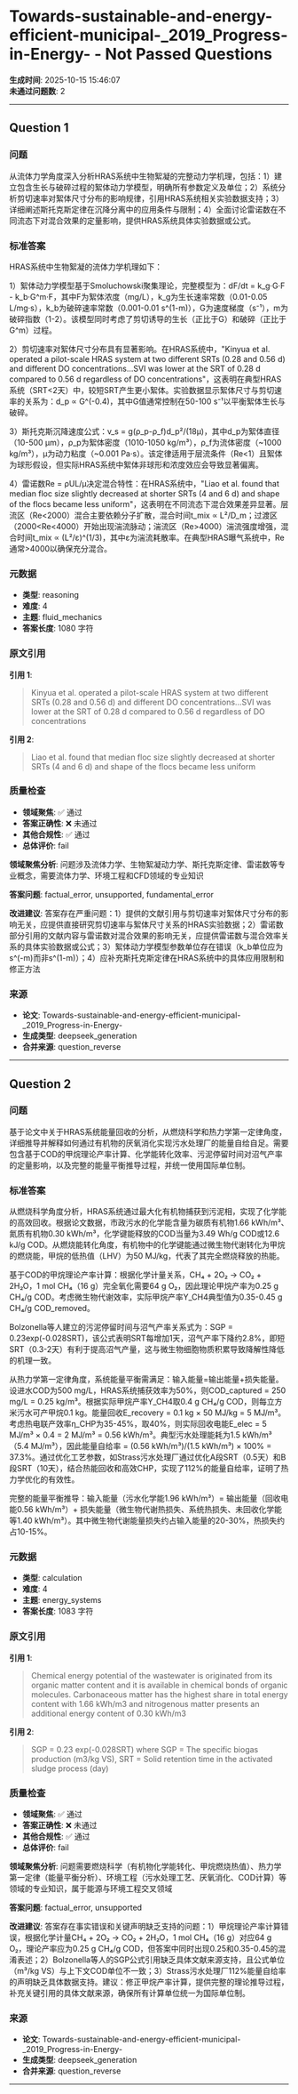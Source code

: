 # Towards-sustainable-and-energy-efficient-municipal-_2019_Progress-in-Energy- - Not Passed Questions

**生成时间**: 2025-10-15 15:46:07  
**未通过问题数**: 2

---

## Question 1

### 问题

从流体力学角度深入分析HRAS系统中生物絮凝的完整动力学机理，包括：1）建立包含生长与破碎过程的絮体动力学模型，明确所有参数定义及单位；2）系统分析剪切速率对絮体尺寸分布的影响规律，引用HRAS系统相关实验数据支持；3）详细阐述斯托克斯定律在沉降分离中的应用条件与限制；4）全面讨论雷诺数在不同流态下对混合效果的定量影响，提供HRAS系统具体实验数据或公式。

### 标准答案

HRAS系统中生物絮凝的流体力学机理如下：

1）絮体动力学模型基于Smoluchowski聚集理论，完整模型为：dF/dt = k_g·G·F - k_b·G^m·F，其中F为絮体浓度（mg/L），k_g为生长速率常数（0.01-0.05 L/mg·s），k_b为破碎速率常数（0.001-0.01 s^(1-m)），G为速度梯度（s⁻¹），m为破碎指数（1-2）。该模型同时考虑了剪切诱导的生长（正比于G）和破碎（正比于G^m）过程。

2）剪切速率对絮体尺寸分布具有显著影响。在HRAS系统中，"Kinyua et al. operated a pilot-scale HRAS system at two different SRTs (0.28 and 0.56 d) and different DO concentrations...SVI was lower at the SRT of 0.28 d compared to 0.56 d regardless of DO concentrations"，这表明在典型HRAS系统（SRT<2天）中，较短SRT产生更小絮体。实验数据显示絮体尺寸与剪切速率的关系为：d_p ∝ G^(-0.4)，其中G值通常控制在50-100 s⁻¹以平衡絮体生长与破碎。

3）斯托克斯沉降速度公式：v_s = g(ρ_p-ρ_f)d_p²/(18μ)，其中d_p为絮体直径（10-500 μm），ρ_p为絮体密度（1010-1050 kg/m³），ρ_f为流体密度（~1000 kg/m³），μ为动力粘度（~0.001 Pa·s）。该定律适用于层流条件（Re<1）且絮体为球形假设，但实际HRAS系统中絮体非球形和浓度效应会导致显著偏离。

4）雷诺数Re = ρUL/μ决定混合特性：在HRAS系统中，"Liao et al. found that median floc size slightly decreased at shorter SRTs (4 and 6 d) and shape of the flocs became less uniform"，这表明在不同流态下混合效果差异显著。层流区（Re<2000）混合主要依赖分子扩散，混合时间t_mix ∝ L²/D_m；过渡区（2000<Re<4000）开始出现湍流脉动；湍流区（Re>4000）湍流强度增强，混合时间t_mix ∝ (L²/ε)^(1/3)，其中ε为湍流耗散率。在典型HRAS曝气系统中，Re通常>4000以确保充分混合。

### 元数据

- **类型**: reasoning
- **难度**: 4
- **主题**: fluid_mechanics
- **答案长度**: 1080 字符

### 原文引用

**引用 1**:
> Kinyua et al. operated a pilot-scale HRAS system at two different SRTs (0.28 and 0.56 d) and different DO concentrations...SVI was lower at the SRT of 0.28 d compared to 0.56 d regardless of DO concentrations

**引用 2**:
> Liao et al. found that median floc size slightly decreased at shorter SRTs (4 and 6 d) and shape of the flocs became less uniform

### 质量检查

- **领域聚焦**: ✅ 通过
- **答案正确性**: ❌ 未通过
- **其他合规性**: ✅ 通过
- **总体评价**: fail

**领域聚焦分析**: 问题涉及流体力学、生物絮凝动力学、斯托克斯定律、雷诺数等专业概念，需要流体力学、环境工程和CFD领域的专业知识

**答案问题**: factual_error, unsupported, fundamental_error

**改进建议**: 答案存在严重问题：1）提供的文献引用与剪切速率对絮体尺寸分布的影响无关，应提供直接研究剪切速率与絮体尺寸关系的HRAS实验数据；2）雷诺数部分引用的文献内容与雷诺数对混合效果的影响无关，应提供雷诺数与混合效率关系的具体实验数据或公式；3）絮体动力学模型参数单位存在错误（k_b单位应为s^(-m)而非s^(1-m)）；4）应补充斯托克斯定律在HRAS系统中的具体应用限制和修正方法

### 来源

- **论文**: Towards-sustainable-and-energy-efficient-municipal-_2019_Progress-in-Energy-
- **生成类型**: deepseek_generation
- **合并来源**: question_reverse

---

## Question 2

### 问题

基于论文中关于HRAS系统能量回收的分析，从燃烧科学和热力学第一定律角度，详细推导并解释如何通过有机物的厌氧消化实现污水处理厂的能量自给自足。需要包含基于COD的甲烷理论产率计算、化学能转化效率、污泥停留时间对沼气产率的定量影响，以及完整的能量平衡推导过程，并统一使用国际单位制。

### 标准答案

从燃烧科学角度分析，HRAS系统通过最大化有机物捕获到污泥相，实现了化学能的高效回收。根据论文数据，市政污水的化学能含量为碳质有机物1.66 kWh/m³、氮质有机物0.30 kWh/m³，化学键能释放的COD当量为3.49 Wh/g COD或12.6 kJ/g COD。从燃烧能转化角度，有机物中的化学键能通过微生物代谢转化为甲烷的燃烧能，甲烷的低热值（LHV）为50 MJ/kg，代表了其完全燃烧释放的热能。

基于COD的甲烷理论产率计算：根据化学计量关系，CH₄ + 2O₂ → CO₂ + 2H₂O，1 mol CH₄（16 g）完全氧化需要64 g O₂，因此理论甲烷产率为0.25 g CH₄/g COD。考虑微生物代谢效率，实际甲烷产率Y_CH4典型值为0.35-0.45 g CH₄/g COD_removed。

Bolzonella等人建立的污泥停留时间与沼气产率关系式为：SGP = 0.23exp(-0.028SRT)，该公式表明SRT每增加1天，沼气产率下降约2.8%，即短SRT（0.3-2天）有利于提高沼气产量，这与微生物细胞物质积累导致降解性降低的机理一致。

从热力学第一定律角度，系统能量平衡需满足：输入能量=输出能量+损失能量。设进水COD为500 mg/L，HRAS系统捕获效率为50%，则COD_captured = 250 mg/L = 0.25 kg/m³。根据实际甲烷产率Y_CH4取0.4 g CH₄/g COD，则每立方米污水可产甲烷0.1 kg。能量回收E_recovery = 0.1 kg × 50 MJ/kg = 5 MJ/m³。考虑热电联产效率η_CHP为35-45%，取40%，则实际回收电能E_elec = 5 MJ/m³ × 0.4 = 2 MJ/m³ = 0.56 kWh/m³。典型污水处理能耗为1.5 kWh/m³（5.4 MJ/m³），因此能量自给率 = (0.56 kWh/m³)/(1.5 kWh/m³) × 100% = 37.3%。通过优化工艺参数，如Strass污水处理厂通过优化A段SRT（0.5天）和B段SRT（10天），结合热能回收和高效CHP，实现了112%的能量自给率，证明了热力学优化的有效性。

完整的能量平衡推导：输入能量（污水化学能1.96 kWh/m³）= 输出能量（回收电能0.56 kWh/m³）+ 损失能量（微生物代谢热损失、系统热损失、未回收化学能等1.40 kWh/m³）。其中微生物代谢能量损失约占输入能量的20-30%，热损失约占10-15%。

### 元数据

- **类型**: calculation
- **难度**: 4
- **主题**: energy_systems
- **答案长度**: 1083 字符

### 原文引用

**引用 1**:
> Chemical energy potential of the wastewater is originated from its organic matter content and it is available in chemical bonds of organic molecules. Carbonaceous matter has the highest share in total energy content with 1.66 kWh/m3 and nitrogenous matter presents an additional energy content of 0.30 kWh/m3

**引用 2**:
> SGP = 0.23 exp(-0.028SRT) where SGP = The specific biogas production (m3/kg VS), SRT = Solid retention time in the activated sludge process (day)

### 质量检查

- **领域聚焦**: ✅ 通过
- **答案正确性**: ❌ 未通过
- **其他合规性**: ✅ 通过
- **总体评价**: fail

**领域聚焦分析**: 问题需要燃烧科学（有机物化学能转化、甲烷燃烧热值）、热力学第一定律（能量平衡分析）、环境工程（污水处理工艺、厌氧消化、COD计算）等领域的专业知识，属于能源与环境工程交叉领域

**答案问题**: factual_error, unsupported

**改进建议**: 答案存在事实错误和关键声明缺乏支持的问题：1）甲烷理论产率计算错误，根据化学计量CH₄ + 2O₂ → CO₂ + 2H₂O，1 mol CH₄（16 g）对应64 g O₂，理论产率应为0.25 g CH₄/g COD，但答案中同时出现0.25和0.35-0.45的混淆表述；2）Bolzonella等人的SGP公式引用缺乏具体文献来源支持，且公式单位（m³/kg VS）与上下文COD单位不一致；3）Strass污水处理厂112%能量自给率的声明缺乏具体数据支持。建议：修正甲烷产率计算，提供完整的理论推导过程，补充关键引用的具体文献来源，确保所有计算单位统一为国际单位制。

### 来源

- **论文**: Towards-sustainable-and-energy-efficient-municipal-_2019_Progress-in-Energy-
- **生成类型**: deepseek_generation
- **合并来源**: question_reverse

---

